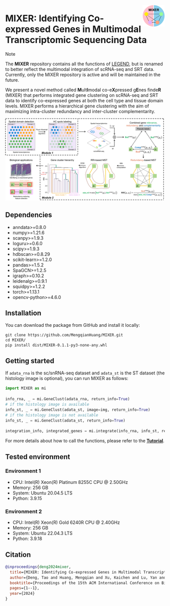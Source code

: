 <img
  src="docs/assets/img/logo.png"
  class="dark-light" align="right" width="70" alt="image"
/>

# MIXER: Identifying Co-expressed Genes in Multimodal Transcriptomic Sequencing Data

> [!NOTE]  
> The **MIXER** repository contains all the functions of [LEGEND](https://github.com/ToryDeng/LEGEND), but is renamed to better reflect the multimodal integration of scRNA-seq and SRT data. Currently, only the MIXER repository is active and will be maintained in the future. 

We present a novel method called **M**ult**I**modal co-e**X**pressed g**E**nes finde**R** (MIXER) 
that performs integrated gene clustering on scRNA-seq and SRT data to identify co-expressed genes at both the cell type and tissue domain levels. MIXER performs a hierarchical gene clustering with the aim of maximizing intra-cluster redundancy and inter-cluster complementarity.

![image](docs/assets/img/workflow.png)




## Dependencies
- anndata>=0.8.0
- numpy>=1.21.6
- scanpy>=1.9.3
- loguru>=0.6.0
- scipy>=1.9.3
- hdbscan>=0.8.29
- scikit-learn>=1.2.0
- pandas>=1.5.2
- SpaGCN>=1.2.5
- igraph>=0.10.2
- leidenalg>=0.9.1
- squidpy>=1.2.2
- torch>=1.13.1
- opencv-python>=4.6.0

## Installation

You can download the package from GitHub and install it locally:

```shell
git clone https://github.com/MengqianHuang/MIXER.git
cd MIXER/
pip install dist/MIXER-0.1.1-py3-none-any.whl
```

## Getting started

If `adata_rna` is the sc/snRNA-seq dataset and `adata_st` is the ST dataset (the histology image is optional), you can run MIXER as follows:
```python
import MIXER as mi

info_rna, _ = mi.GeneClust(adata_rna, return_info=True)
# if the histology image is available
info_st, _ = mi.GeneClust(adata_st, image=img, return_info=True)
# if the histology image is not available
info_st, _ = mi.GeneClust(adata_st, return_info=True)

integration_info, integrated_genes = mi.integrate(info_rna, info_st, return_info=True)
```
For more details about how to call the functions, please refer to the [**Tutorial**](https://mengqianhuang.github.io/MIXER/).

## Tested environment

### Environment 1

- CPU: Intel(R) Xeon(R) Platinum 8255C CPU @ 2.50GHz
- Memory: 256 GB
- System: Ubuntu 20.04.5 LTS
- Python: 3.9.15

### Environment 2

- CPU: Intel(R) Xeon(R) Gold 6240R CPU @ 2.40GHz
- Memory: 256 GB
- System: Ubuntu 22.04.3 LTS
- Python: 3.9.18

## Citation

```bibtex
@inproceedings{deng2024mixer,
  title={MIXER: Identifying Co-expressed Genes in Multimodal Transcriptomic Sequencing Data},
  author={Deng, Tao and Huang, Mengqian and Xu, Kaichen and Lu, Yan and Chen, Siyu and Xu, Yucheng and Xie, Nina and Wu, Hao and Sun, Xiaobo},
  booktitle={Proceedings of the 15th ACM International Conference on Bioinformatics, Computational Biology and Health Informatics},
  pages={1--1},
  year={2024}
}
```
